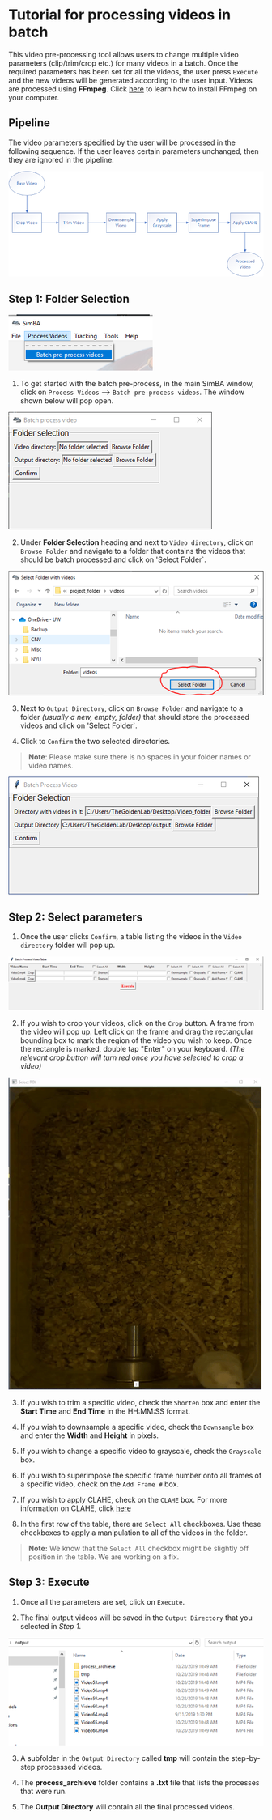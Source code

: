 

# Tutorial for processing videos in batch
This video pre-processing tool allows users to change multiple video parameters (clip/trim/crop etc.) for many videos in a batch. Once the required parameters has been set for all the videos, the user press `Execute` and the new videos will be generated according to the user input. Videos are processed using **FFmpeg**. Click [here](https://m.wikihow.com/Install-FFmpeg-on-Windows) to learn how to install FFmpeg on your computer. 

## Pipeline

The video parameters specified by the user will be processed in the following sequence. If the user leaves certain parameters unchanged, then they are ignored in the pipeline.   

![alt-text-1](/images/processvideo_flowdiagram.png "processvideo_flowdiagram")

## Step 1: Folder Selection

![alt-text-1](/images/processvideo.PNG "processvideo")

1. To get started with the batch pre-process, in the main SimBA window, click on `Process Videos` --> `Batch pre-process videos`. The window shown below will pop open. 

![](/images/batchprocessvideo1.PNG)

2. Under **Folder Selection** heading and next to `Video directory`, click on `Browse Folder` and navigate to a folder that contains the videos that should be batch processed and click on 'Select Folder`.

![](/images/selectfolderwithvideos.PNG)

3. Next to `Output Directory`, click on `Browse Folder` and navigate to a folder *(usually a new, empty, folder)* that should store the processed videos and click on 'Select Folder`.

4. Click to `Confirm` the two selected directories.

>**Note**: Please make sure there is no spaces in your folder names or video names.

![](/images/processvideo2.PNG)

## Step 2: Select parameters

1. Once the user clicks `Confirm`, a table listing the videos in the `Video directory` folder will pop up.

![](/images/batchprocessvideo.PNG)

2. If you wish to crop your videos, click on the `Crop` button. A frame from the video will pop up. Left click on the frame and drag the rectangular bounding box to mark the region of the video you wish to keep. Once the rectangle is marked, double tap "Enter" on your keyboard. *(The relevant crop button will turn red once you have selected to crop a video)*

![](/images/cropvideoroi.gif)

3. If you wish to trim a specific video, check the `Shorten` box and enter the **Start Time** and  **End Time** in the HH:MM:SS format.

4. If you wish to downsample a specific video, check the `Downsample` box and enter the **Width** and **Height** in pixels.

5. If you wish to change a specific video to grayscale, check the `Grayscale` box.

6. If you wish to superimpose the specific frame number onto all frames of a specific video, check on the `Add Frame #` box.

7. If you wish to apply CLAHE, check on the `CLAHE` box. For more information on CLAHE, click [here](https://docs.opencv.org/master/d5/daf/tutorial_py_histogram_equalization.html)

8. In the first row of the table, there are `Select All` checkboxes. Use these checkboxes to apply a manipulation to all of the videos in the folder. 

> **Note:** We know that the `Select All` checkbox might be slightly off position in the table. We are working on a fix. 

## Step 3: Execute

1. Once all the parameters are set, click on `Execute`. 

2. The final output videos will be saved in the `Output Directory` that you selected in *Step 1*.

![alt-text-1](/images/processvideo4.PNG "processvideo4.PNG")

3. A subfolder in the `Output Directory` called **tmp** will contain the step-by-step processsed videos.

4. The **process_archieve** folder contains a **.txt** file that lists the processes that were run. 

5. The **Output Directory** will contain all the final processed videos.

